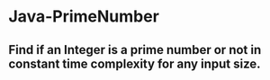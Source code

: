 # Java-PrimeNumber
## Find if an Integer is a prime number or not in constant time complexity for any input size.
